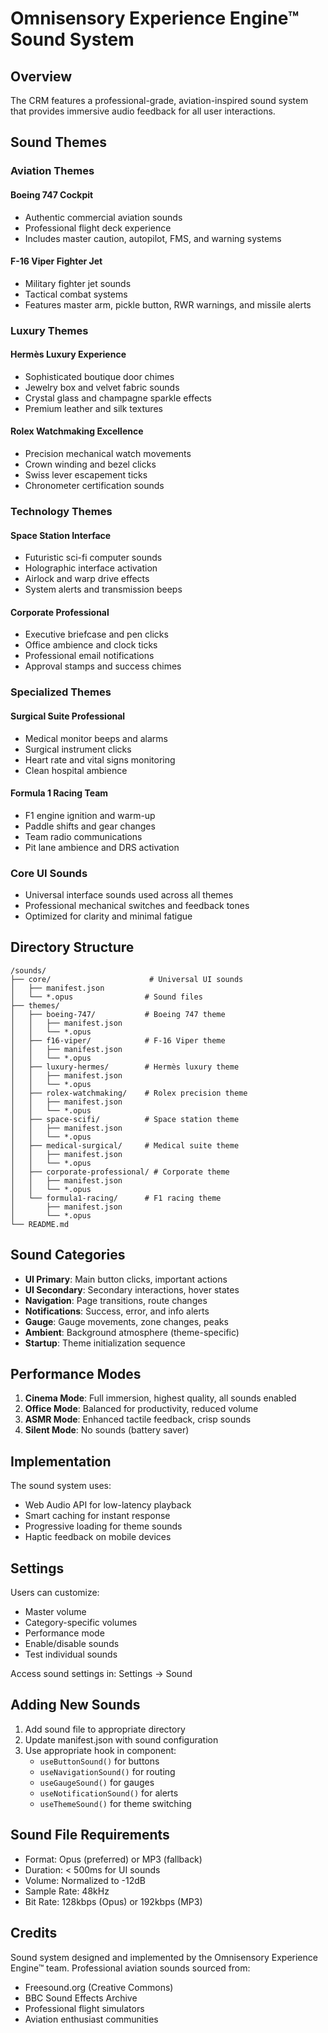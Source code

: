 # Omnisensory Experience Engine™ Sound System

## Overview
The CRM features a professional-grade, aviation-inspired sound system that provides immersive audio feedback for all user interactions.

## Sound Themes

### Aviation Themes

#### Boeing 747 Cockpit
- Authentic commercial aviation sounds
- Professional flight deck experience
- Includes master caution, autopilot, FMS, and warning systems

#### F-16 Viper Fighter Jet
- Military fighter jet sounds
- Tactical combat systems
- Features master arm, pickle button, RWR warnings, and missile alerts

### Luxury Themes

#### Hermès Luxury Experience
- Sophisticated boutique door chimes
- Jewelry box and velvet fabric sounds
- Crystal glass and champagne sparkle effects
- Premium leather and silk textures

#### Rolex Watchmaking Excellence
- Precision mechanical watch movements
- Crown winding and bezel clicks
- Swiss lever escapement ticks
- Chronometer certification sounds

### Technology Themes

#### Space Station Interface
- Futuristic sci-fi computer sounds
- Holographic interface activation
- Airlock and warp drive effects
- System alerts and transmission beeps

#### Corporate Professional
- Executive briefcase and pen clicks
- Office ambience and clock ticks
- Professional email notifications
- Approval stamps and success chimes

### Specialized Themes

#### Surgical Suite Professional
- Medical monitor beeps and alarms
- Surgical instrument clicks
- Heart rate and vital signs monitoring
- Clean hospital ambience

#### Formula 1 Racing Team
- F1 engine ignition and warm-up
- Paddle shifts and gear changes
- Team radio communications
- Pit lane ambience and DRS activation

### Core UI Sounds
- Universal interface sounds used across all themes
- Professional mechanical switches and feedback tones
- Optimized for clarity and minimal fatigue

## Directory Structure
```
/sounds/
├── core/                      # Universal UI sounds
│   ├── manifest.json
│   └── *.opus                # Sound files
├── themes/
│   ├── boeing-747/           # Boeing 747 theme
│   │   ├── manifest.json
│   │   └── *.opus
│   ├── f16-viper/            # F-16 Viper theme
│   │   ├── manifest.json
│   │   └── *.opus
│   ├── luxury-hermes/        # Hermès luxury theme
│   │   ├── manifest.json
│   │   └── *.opus
│   ├── rolex-watchmaking/    # Rolex precision theme
│   │   ├── manifest.json
│   │   └── *.opus
│   ├── space-scifi/          # Space station theme
│   │   ├── manifest.json
│   │   └── *.opus
│   ├── medical-surgical/     # Medical suite theme
│   │   ├── manifest.json
│   │   └── *.opus
│   ├── corporate-professional/ # Corporate theme
│   │   ├── manifest.json
│   │   └── *.opus
│   └── formula1-racing/      # F1 racing theme
│       ├── manifest.json
│       └── *.opus
└── README.md
```

## Sound Categories
- **UI Primary**: Main button clicks, important actions
- **UI Secondary**: Secondary interactions, hover states
- **Navigation**: Page transitions, route changes
- **Notifications**: Success, error, and info alerts
- **Gauge**: Gauge movements, zone changes, peaks
- **Ambient**: Background atmosphere (theme-specific)
- **Startup**: Theme initialization sequence

## Performance Modes
1. **Cinema Mode**: Full immersion, highest quality, all sounds enabled
2. **Office Mode**: Balanced for productivity, reduced volume
3. **ASMR Mode**: Enhanced tactile feedback, crisp sounds
4. **Silent Mode**: No sounds (battery saver)

## Implementation
The sound system uses:
- Web Audio API for low-latency playback
- Smart caching for instant response
- Progressive loading for theme sounds
- Haptic feedback on mobile devices

## Settings
Users can customize:
- Master volume
- Category-specific volumes
- Performance mode
- Enable/disable sounds
- Test individual sounds

Access sound settings in: Settings → Sound

## Adding New Sounds
1. Add sound file to appropriate directory
2. Update manifest.json with sound configuration
3. Use appropriate hook in component:
   - `useButtonSound()` for buttons
   - `useNavigationSound()` for routing
   - `useGaugeSound()` for gauges
   - `useNotificationSound()` for alerts
   - `useThemeSound()` for theme switching

## Sound File Requirements
- Format: Opus (preferred) or MP3 (fallback)
- Duration: < 500ms for UI sounds
- Volume: Normalized to -12dB
- Sample Rate: 48kHz
- Bit Rate: 128kbps (Opus) or 192kbps (MP3)

## Credits
Sound system designed and implemented by the Omnisensory Experience Engine™ team.
Professional aviation sounds sourced from:
- Freesound.org (Creative Commons)
- BBC Sound Effects Archive
- Professional flight simulators
- Aviation enthusiast communities